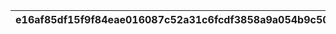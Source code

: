 |e16af85df15f9f84eae016087c52a31c6fcdf3858a9a054b9c50a937ca970582|c51b628f2e1055dc4f76c81d52a62b0e1dee8a2cfda0578f27438be9718df0c3|60361a097338b2c2e86c5355ddcfca63e0389f1f210c79e067012c7789f97f59|deda70e922dd07e18c3005a515a8e3c97caec40637d7d78d68153ff48605cb92|8eef6c5ee6e0e39bfe17f9d102c8627c88b298c469db68ada0ec748230d413ae|3526d592c6dd9a6ce5ecf96d4f26921d519b6aba064495763ac28feb76532bf5|69d05635b8d3ddba6bd635a3a6ecd359b643c366e6502670157de5fdef6d8609|738dba002b7bc9909bebe21db681debcd291d9909583dd27daf8d92d9ada361f|a5554c8143a6ab154c7058a49ec9b022f62c8f9f344f13069a4b832a00983d98|5fea2a5aaa7d91056c199bbb3b382664c723f39a3541c9a1e56d2fec4f1f5199|079996c9d9283cfdefd50c4ba4536fd9792fc15e2acc8618cffc92adab174670|
| --- | --- | --- | --- | --- | --- | --- | --- | --- | --- | --- |